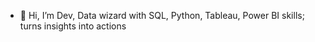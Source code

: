 - 👋 Hi, I’m Dev, Data wizard with SQL, Python, Tableau, Power BI skills; turns insights into actions

<!---
1401Dev/1401Dev is a ✨ special ✨ repository because its `README.md` (this file) appears on your GitHub profile.
You can click the Preview link to take a look at your changes.
--->

